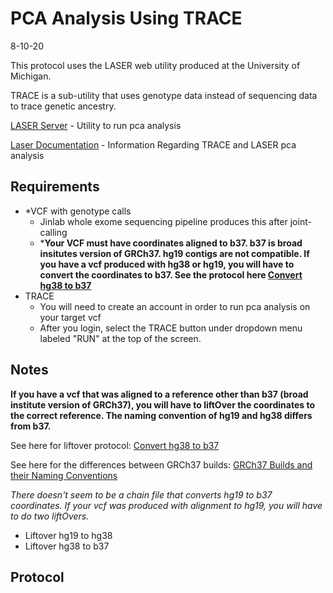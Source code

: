 # PCA Analysis Using TRACE
8-10-20

This protocol uses the LASER web utility produced at the University of Michigan. 

TRACE is a sub-utility that uses genotype data instead of sequencing data to trace genetic ancestry.

[LASER Server](https://laser.sph.umich.edu/index.html#!run/trace%401.03) - Utility to run pca analysis

[Laser Documentation](http://csg.sph.umich.edu/chaolong/LASER/) - Information Regarding TRACE and LASER pca analysis

## Requirements
- *VCF with genotype calls
  - Jinlab whole exome sequencing pipeline produces this after joint-calling
  - ***Your VCF must have coordinates aligned to b37. b37 is broad insitutes version of GRCh37. hg19 contigs are not compatible. If you have a vcf produced with hg38 or hg19, you will have to convert the coordinates to b37. See the protocol here [Convert hg38 to b37](./liftover_hg38_to_b37.md)**
- TRACE
  - You will need to create an account in order to run pca analysis on your target vcf
  - After you login, select the TRACE button under dropdown menu labeled "RUN" at the top of the screen.
  
## Notes

**If you have a vcf that was aligned to a reference other than b37 (broad institute version of GRCh37), you will have to liftOver the coordinates to the correct reference. The naming convention of hg19 and hg38 differs from b37.** 

See here for liftover protocol: [Convert hg38 to b37](./liftover_hg38_to_b37.md)

See here for the differences between GRCh37 builds: [GRCh37 Builds and their Naming Conventions](https://gatk.broadinstitute.org/hc/en-us/articles/360035890711-GRCh37-hg19-b37-humanG1Kv37-Human-Reference-Discrepancies)

*There doesn't seem to be a chain file that converts hg19 to b37 coordinates. If your vcf was produced with alignment to hg19, you will have to do two liftOvers.*
  - Liftover hg19 to hg38
  - Liftover hg38 to b37


## Protocol
